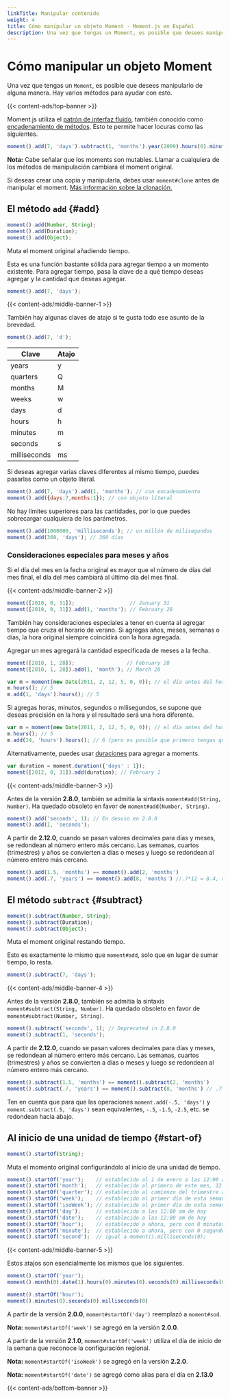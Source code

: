```yaml
---
linkTitle: Manipular contenido
weight: 4
title: Cómo manipular un objeto Moment · Moment.js en Español
description: Una vez que tengas un Moment, es posible que desees manipularlo de alguna manera. Hay varios métodos para ayudar con esto.
---
```


# Cómo manipular un objeto Moment

Una vez que tengas un `Moment`, es posible que desees manipularlo de alguna manera. Hay varios métodos para ayudar con esto.

{{< content-ads/top-banner >}}

Moment.js utiliza el [patrón de interfaz fluido](https://en.wikipedia.org/wiki/Fluent_interface), también conocido como [encadenamiento de métodos](https://en.wikipedia.org/wiki/Method_chaining). Esto te permite hacer locuras como las siguientes.

```javascript {filename="JavaScript"}
moment().add(7, 'days').subtract(1, 'months').year(2009).hours(0).minutes(0).seconds(0);
```

**Nota:** Cabe señalar que los moments son mutables. Llamar a cualquiera de los métodos de manipulación cambiará el moment original.

Si deseas crear una copia y manipularla, debes usar `moment#clone` antes de manipular el moment. [Más información sobre la clonación.](/momentjs/parsing#moment-clone)

## El método `add` {#add}

```javascript {filename="Firma del método"}
moment().add(Number, String);
moment().add(Duration);
moment().add(Object);
```

Muta el moment original añadiendo tiempo.

Esta es una función bastante sólida para agregar tiempo a un momento existente. Para agregar tiempo, pasa la clave de a qué tiempo deseas agregar y la cantidad que deseas agregar.

```javascript {filename="JavaScript"}
moment().add(7, 'days');
```

{{< content-ads/middle-banner-1 >}}

También hay algunas claves de atajo si te gusta todo ese asunto de la brevedad.

```javascript {filename="JavaScript"}
moment().add(7, 'd');
```

| Clave        | Atajo |
| ------------ | ----- |
| years        | y     |
| quarters     | Q     |
| months       | M     |
| weeks        | w     |
| days         | d     |
| hours        | h     |
| minutes      | m     |
| seconds      | s     |
| milliseconds | ms    |

Si deseas agregar varias claves diferentes al mismo tiempo, puedes pasarlas como un objeto literal.

```javascript {filename="JavaScript"}
moment().add(7, 'days').add(1, 'months'); // con encadenamiento
moment().add({days:7,months:1}); // con objeto literal
```

No hay límites superiores para las cantidades, por lo que puedes sobrecargar cualquiera de los parámetros.

```javascript {filename="JavaScript"}
moment().add(1000000, 'milliseconds'); // un millón de milisegundos
moment().add(360, 'days'); // 360 días
```

### Consideraciones especiales para meses y años

Si el día del mes en la fecha original es mayor que el número de días del mes final, el día del mes cambiará al último día del mes final.

{{< content-ads/middle-banner-2 >}}

```javascript {filename="JavaScript"}
moment([2010, 0, 31]);                  // January 31
moment([2010, 0, 31]).add(1, 'months'); // February 28
```

También hay consideraciones especiales a tener en cuenta al agregar tiempo que cruza el horario de verano.
Si agregas años, meses, semanas o días, la hora original siempre coincidirá con la hora agregada.

Agregar un mes agregará la cantidad especificada de meses a la fecha.

```javascript {filename="JavaScript"}
moment([2010, 1, 28]);                 // February 28
moment([2010, 1, 28]).add(1, 'month'); // March 28
```

```javascript {filename="JavaScript"}
var m = moment(new Date(2011, 2, 12, 5, 0, 0)); // el día antes del horario de verano en los EE. UU.
m.hours(); // 5
m.add(1, 'days').hours(); // 5
```

Si agregas horas, minutos, segundos o milisegundos, se supone que deseas precisión en la hora y el resultado será una hora diferente.

```javascript {filename="JavaScript"}
var m = moment(new Date(2011, 2, 12, 5, 0, 0)); // el día antes del horario de verano en los EE. UU.
m.hours(); // 5
m.add(24, 'hours').hours(); // 6 (pero es posible que primero tengas que configurar la zona horaria)
```

Alternativamente, puedes usar [duraciones](/momentjs/durations) para agregar a moments.

```javascript {filename="JavaScript"}
var duration = moment.duration({'days' : 1});
moment([2012, 0, 31]).add(duration); // February 1
```

{{< content-ads/middle-banner-3 >}}

Antes de la versión **2.8.0**, también se admitía la sintaxis `moment#add(String, Number)`. Ha quedado obsoleto en favor de `moment#add(Number, String)`.

```javascript {filename="JavaScript"}
moment().add('seconds', 1); // En desuso en 2.8.0
moment().add(1, 'seconds');
```

A partir de **2.12.0**, cuando se pasan valores decimales para días y meses, se redondean al número entero más cercano.
Las semanas, cuartos (trimestres) y años se convierten a días o meses y luego se redondean al número entero más cercano.

```javascript {filename="JavaScript"}
moment().add(1.5, 'months') == moment().add(2, 'months')
moment().add(.7, 'years') == moment().add(8, 'months') //.7*12 = 8.4, rounded to 8
```

## El método `subtract` {#subtract}

```javascript {filename="Firma del método"}
moment().subtract(Number, String);
moment().subtract(Duration);
moment().subtract(Object);
```

Muta el moment original restando tiempo.

Esto es exactamente lo mismo que `moment#add`, solo que en lugar de sumar tiempo, lo resta.

```javascript {filename="JavaScript"}
moment().subtract(7, 'days');
```

{{< content-ads/middle-banner-4 >}}

Antes de la versión **2.8.0**, también se admitía la sintaxis `moment#subtract(String, Number)`. Ha quedado obsoleto en favor de `moment#subtract(Number, String)`.

```javascript {filename="JavaScript"}
moment().subtract('seconds', 1); // Deprecated in 2.8.0
moment().subtract(1, 'seconds');
```

A partir de **2.12.0**, cuando se pasan valores decimales para días y meses, se redondean al número entero más cercano.
Las semanas, cuartos (trimestres) y años se convierten a días o meses y luego se redondean al número entero más cercano.

```javascript {filename="JavaScript"}
moment().subtract(1.5, 'months') == moment().subtract(2, 'months')
moment().subtract(.7, 'years') == moment().subtract(8, 'months') // .7*12 = 8.4, redondeado a 8
```

Ten en cuenta que para que las operaciones `moment.add(-.5, 'days')` y `moment.subtract(.5, 'days')` sean equivalentes, `-.5`, `-1.5`, `-2.5`, etc. se redondean hacia abajo.

## Al inicio de una unidad de tiempo {#start-of}

```javascript {filename="Firma del método"}
moment().startOf(String);
```

Muta el momento original configurándolo al inicio de una unidad de tiempo.

```javascript {filename="JavaScript"}
moment().startOf('year');    // establecido al 1 de enero a las 12:00 am de este año
moment().startOf('month');   // establecido al primero de este mes, 12:00 am
moment().startOf('quarter'); // establecido al comienzo del trimestre actual, primer día del mes, 00:00 am
moment().startOf('week');    // establecido al primer día de esta semana, 12:00 am
moment().startOf('isoWeek'); // establecido al primer día de esta semana según ISO 8601, 12:00 am
moment().startOf('day');     // establecido a las 12:00 am de hoy
moment().startOf('date');    // establecido a las 12:00 am de hoy
moment().startOf('hour');    // establecido a ahora, pero con 0 minutos, 0 segundos y 0 ms
moment().startOf('minute');  // establecido a ahora, pero con 0 segundos y 0 milisegundos
moment().startOf('second');  // igual a moment().milliseconds(0);
```

{{< content-ads/middle-banner-5 >}}

Estos atajos son esencialmente los mismos que los siguientes.

```javascript {filename="JavaScript"}
moment().startOf('year');
moment().month(0).date(1).hours(0).minutes(0).seconds(0).milliseconds(0);
```

```javascript {filename="JavaScript"}
moment().startOf('hour');
moment().minutes(0).seconds(0).milliseconds(0)
```

A partir de la versión **2.0.0**, `moment#startOf('day')` reemplazó a `moment#sod`.

**Nota:** `moment#startOf('week')` se agregó en la versión **2.0.0**.

A partir de la versión **2.1.0**, `moment#startOf('week')` utiliza el día de inicio de la semana que reconoce la configuración regional.

**Nota:** `moment#startOf('isoWeek')` se agregó en la versión **2.2.0**.

**Nota:** `moment#startOf('date')` se agregó como alias para el día en **2.13.0**

{{< content-ads/bottom-banner >}}
